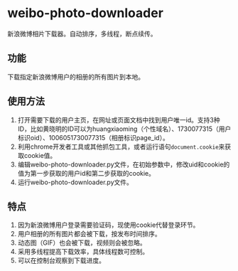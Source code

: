 # weibo-photo-downloader
  新浪微博相片下载器。自动排序，多线程，断点续传。

## 功能
  下载指定新浪微博用户的相册的所有图片到本地。

## 使用方法
1. 打开需要下载的用户主页，在网址或页面文档中找到用户唯一id。支持3种ID，比如黄晓明的ID可以为huangxiaoming（个性域名）、1730077315（用户标识oid）、1006051730077315（相册标识page_id）。
2. 利用chrome开发者工具或其他抓包工具，或者运行语句```document.cookie```来获取cookie值。
3. 编辑weibo-photo-downloader.py文件，在初始参数中，修改uid和cookie的值为第一步获取的用户id和第二步获取的cookie。
4. 运行weibo-photo-downloader.py文件。
 
## 特点
1. 因为新浪微博用户登录需要验证码，现使用cookie代替登录环节。
2. 用户相册的所有图片都会被下载，按发布时间排序。
3. 动态图（GIF）也会被下载，视频则会被忽略。
4. 采用多线程提高下载效率，具体线程数可控制。
5. 可以在控制台观察到下载进度。
